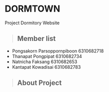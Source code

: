 # DORMTOWN
Project Dormitory Website

>## Member list
 * Pongsakorn Parsoppornpiboon 6310682718
 * Thanapat Pongpipat 6310682734
 * Natnicha Faksang 6310682653
 * Kantapat Kowadisai 6310682783

>## About Project

